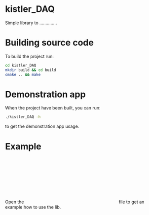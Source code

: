 # kistler_DAQ

Simple library to ..............

# Building source code

To build the project run:
```bash
cd kistler_DAQ
mkdir build && cd build
cmake .. && make
```

# Demonstration app

When the project have been built, you can run:
```bash
./kistler_DAQ -h
```
to get the demonstration app usage.

# Example
Open the ![main.cpp](cpp:src/main.cpp) file to get an example how to use the lib.
